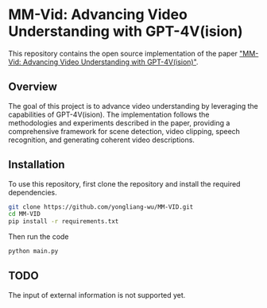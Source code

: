 # MM-Vid: Advancing Video Understanding with GPT-4V(ision)

This repository contains the open source implementation of the paper ["MM-Vid: Advancing Video Understanding with GPT-4V(ision)"](https://arxiv.org/abs/2310.19773).

## Overview

The goal of this project is to advance video understanding by leveraging the capabilities of GPT-4V(ision). The implementation follows the methodologies and experiments described in the paper, providing a comprehensive framework for scene detection, video clipping, speech recognition, and generating coherent video descriptions.

## Installation

To use this repository, first clone the repository and install the required dependencies.

```bash
git clone https://github.com/yongliang-wu/MM-VID.git
cd MM-VID
pip install -r requirements.txt
```

Then run the code
```bash
python main.py
```

## TODO
The input of external information is not supported yet.
